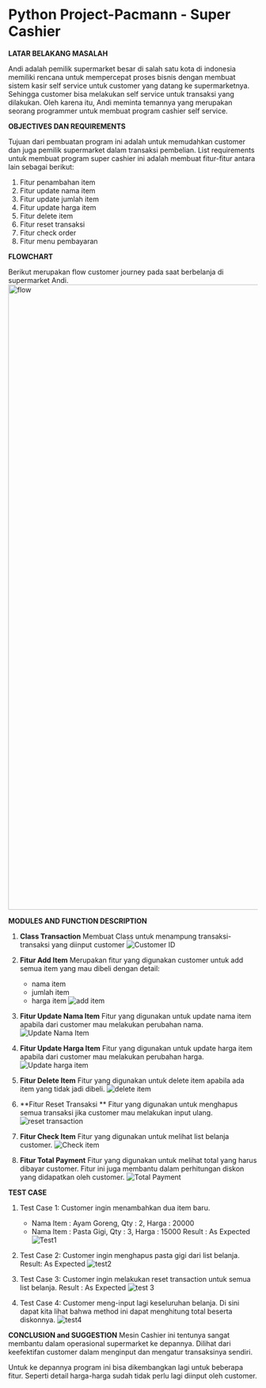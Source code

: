 # Python Project-Pacmann - Super Cashier

**LATAR BELAKANG MASALAH**

Andi adalah pemilik supermarket besar di salah satu kota di indonesia memiliki rencana untuk mempercepat proses bisnis dengan membuat sistem kasir self service untuk customer yang datang ke supermarketnya. Sehingga customer bisa melakukan self service untuk transaksi yang dilakukan. Oleh karena itu, Andi meminta temannya yang merupakan seorang programmer untuk membuat program cashier self service.

**OBJECTIVES DAN REQUIREMENTS**

Tujuan dari pembuatan program ini adalah untuk memudahkan customer dan juga pemilik supermarket dalam transaksi pembelian.
List requirements untuk membuat program super cashier ini adalah membuat fitur-fitur antara lain sebagai berikut:
1. Fitur penambahan item
2. Fitur update nama item
3. Fitur update jumlah item
4. Fitur update harga item
5. Fitur delete item
6. Fitur reset transaksi
7. Fitur check order
8. Fitur menu pembayaran

**FLOWCHART**

Berikut merupakan flow customer journey pada saat berbelanja di supermarket Andi.
<img width="1262" alt="flow" src="https://github.com/beabea009009zz/Python-Project-Pacmann---Super-Cashier-/assets/130691185/62a94fa4-eb29-4d9d-95d9-6215ce7db166">


**MODULES AND FUNCTION DESCRIPTION**

1. **Class Transaction**
   Membuat Class untuk menampung transaksi-transaksi yang diinput customer
   ![Customer ID](https://github.com/beabea009009zz/Python-Project-Pacmann---Super-Cashier-/assets/130691185/34f958d3-4b10-4063-b739-14a7b82a5e62)

2. **Fitur Add Item**
   Merupakan fitur yang digunakan customer untuk add semua item yang mau dibeli dengan detail:
   - nama item
   - jumlah item
   - harga item
   ![add item](https://github.com/beabea009009zz/Python-Project-Pacmann---Super-Cashier-/assets/130691185/fb339efc-1c9d-4ee8-b0ca-79d7dc57e28e)

3. **Fitur Update Nama Item**
   Fitur yang digunakan untuk update nama item apabila dari customer mau melakukan perubahan nama.
   ![Update Nama Item](https://github.com/beabea009009zz/Python-Project-Pacmann---Super-Cashier-/assets/130691185/7f016e4b-637b-4b38-b410-d3c464748ea6)

4. **Fitur Update Harga Item**
   Fitur yang digunakan untuk update harga item apabila dari customer mau melakukan perubahan harga.
   ![Update harga item](https://github.com/beabea009009zz/Python-Project-Pacmann---Super-Cashier-/assets/130691185/05abd664-bafb-4c98-b787-981e8439c371)

5. **Fitur Delete Item**
   Fitur yang digunakan untuk delete item apabila ada item yang tidak jadi dibeli.
   ![delete item](https://github.com/beabea009009zz/Python-Project-Pacmann---Super-Cashier-/assets/130691185/e2609153-7bed-4609-b316-1b9fa69b9f61)

6. **Fitur Reset Transaksi **
   Fitur yang digunakan untuk menghapus semua transaksi jika customer mau melakukan input ulang.
   ![reset transaction](https://github.com/beabea009009zz/Python-Project-Pacmann---Super-Cashier-/assets/130691185/cb50d0b5-2a3a-45c6-a3d4-defbc5563e00)

7. **Fitur Check Item**
   Fitur yang digunakan untuk melihat list belanja customer.
   ![Check item](https://github.com/beabea009009zz/Python-Project-Pacmann---Super-Cashier-/assets/130691185/17019625-ab28-4793-b87b-cc17e583ad26)

8. **Fitur Total Payment**
   Fitur yang digunakan untuk melihat total yang harus dibayar customer. Fitur ini juga membantu dalam perhitungan diskon yang didapatkan oleh customer.
   ![Total Payment](https://github.com/beabea009009zz/Python-Project-Pacmann---Super-Cashier-/assets/130691185/31276612-3eee-4796-9fcc-1d11ccd2897c)

**TEST CASE**
1. Test Case 1:
   Customer ingin menambahkan dua item baru.
   - Nama Item : Ayam Goreng, Qty : 2, Harga : 20000
   - Nama Item : Pasta Gigi, Qty : 3, Harga : 15000
   Result : As Expected
   ![Test1](https://github.com/beabea009009zz/Python-Project-Pacmann---Super-Cashier-/assets/130691185/702ffcc0-88e8-4f10-818b-65d9ddc22be8)

2. Test Case 2:
   Customer ingin menghapus pasta gigi dari list belanja.
   Result: As Expected
   ![test2](https://github.com/beabea009009zz/Python-Project-Pacmann---Super-Cashier-/assets/130691185/6c0b06da-7496-44d8-bdc8-e795779992ab)

3. Test Case 3:
   Customer ingin melakukan reset transaction untuk semua list belanja.
   Result : As Expected
   ![test 3](https://github.com/beabea009009zz/Python-Project-Pacmann---Super-Cashier-/assets/130691185/1cf39755-5122-4df7-b8eb-7458a8dac073)

5. Test Case 4:
   Customer meng-input lagi keseluruhan belanja.
   Di sini dapat kita lihat bahwa method ini dapat menghitung total beserta diskonnya.
   ![test4](https://github.com/beabea009009zz/Python-Project-Pacmann---Super-Cashier-/assets/130691185/fdb7f740-e639-4695-a40a-900687265c65)

**CONCLUSION and SUGGESTION**
Mesin Cashier ini tentunya sangat membantu dalam operasional supermarket ke depannya. Dilihat dari keefektifan customer dalam menginput dan mengatur transaksinya sendiri.

Untuk ke depannya program ini bisa dikembangkan lagi untuk beberapa fitur. Seperti detail harga-harga sudah tidak perlu lagi diinput oleh customer.

